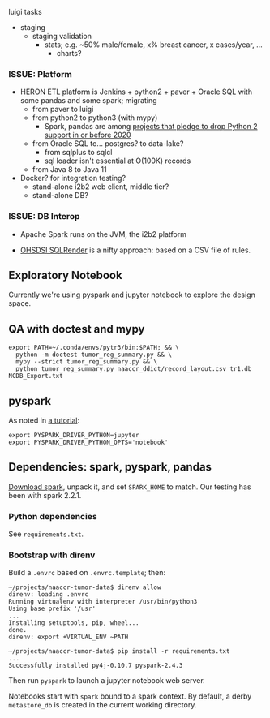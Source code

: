 luigi tasks
  - staging
    - staging validation
      - stats; e.g. ~50% male/female, x% breast cancer, x cases/year, ...
        - charts?


### ISSUE: Platform

  - HERON ETL platform is Jenkins + python2 + paver + Oracle SQL with
    some pandas and some spark; migrating
    - from paver to luigi
    - from python2 to python3 (with mypy)
      - Spark, pandas are among [projects that
        pledge to drop Python 2 support in or before
        2020](https://python3statement.org/)
    - from Oracle SQL to... postgres? to data-lake?
      - from sqlplus to sqlcl
      - sql loader isn't essential at O(100K) records
    - from Java 8 to Java 11
  - Docker? for integration testing?
    - stand-alone i2b2 web client, middle tier?
    - stand-alone DB?

### ISSUE: DB Interop

  - Apache Spark runs on the JVM, the i2b2 platform

  - [OHSDSI SQLRender](https://ohdsi.github.io/SqlRender/) is a nifty
    approach: based on a CSV file of rules.


## Exploratory Notebook

Currently we're using pyspark and jupyter notebook to explore the
design space.


## QA with doctest and mypy

```
export PATH=~/.conda/envs/pytr3/bin:$PATH; && \
  python -m doctest tumor_reg_summary.py && \
  mypy --strict tumor_reg_summary.py && \
  python tumor_reg_summary.py naaccr_ddict/record_layout.csv tr1.db NCDB_Export.txt
```

## pyspark

As noted in [a tutorial][tut1]:

```
export PYSPARK_DRIVER_PYTHON=jupyter
export PYSPARK_DRIVER_PYTHON_OPTS='notebook'
```

[tut1]: https://blog.sicara.com/get-started-pyspark-jupyter-guide-tutorial-ae2fe84f594f


## Dependencies: spark, pyspark, pandas

[Download spark][dl], unpack it, and set `SPARK_HOME` to match. Our
testing has been with spark 2.2.1.

[dl]: https://spark.apache.org/downloads.html


### Python dependencies

See `requirements.txt`.


### Bootstrap with direnv

Build a `.envrc` based on `.envrc.template`; then:

```
~/projects/naaccr-tumor-data$ direnv allow
direnv: loading .envrc
Running virtualenv with interpreter /usr/bin/python3
Using base prefix '/usr'
...
Installing setuptools, pip, wheel...
done.
direnv: export +VIRTUAL_ENV ~PATH

~/projects/naaccr-tumor-data$ pip install -r requirements.txt 
...
Successfully installed py4j-0.10.7 pyspark-2.4.3
```

Then run `pyspark` to launch a jupyter notebook web server.


Notebooks start with `spark` bound to a spark context. By default, a
derby `metastore_db` is created in the current working directory.
